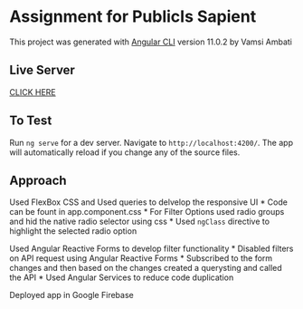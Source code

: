 # Assignment for PublicIs Sapient

This project was generated with [Angular CLI](https://github.com/angular/angular-cli) version 11.0.2 by Vamsi Ambati

## Live Server

[CLICK HERE](https://spacex-vamsiambati.web.app)

## To Test

Run `ng serve` for a dev server. Navigate to `http://localhost:4200/`. The app will automatically reload if you change any of the source files.

## Approach

Used FlexBox CSS and Used queries to delvelop the responsive UI
    * Code can be fount in app.component.css
    * For Filter Options used radio groups and hid the native radio selector using css
    * Used `ngClass` directive to highlight the selected radio option

Used Angular Reactive Forms to develop filter functionality
    * Disabled filters on API request using Angular Reactive Forms
    * Subscribed to the form changes and then based on the changes created a querysting and called the API
    * Used Angular Services to reduce code duplication

Deployed app in Google Firebase